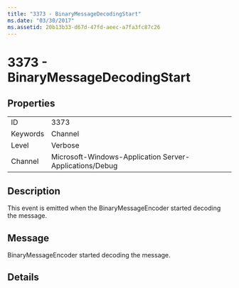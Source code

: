 ```yaml
---
title: "3373 - BinaryMessageDecodingStart"
ms.date: "03/30/2017"
ms.assetid: 20b13b33-d67d-47fd-aeec-a7fa3fc87c26
---
```

# 3373 - BinaryMessageDecodingStart
## Properties  


|||  
|-|-|  
|ID|3373|  
|Keywords|Channel|  
|Level|Verbose|  
|Channel|Microsoft-Windows-Application Server-Applications/Debug|  

## Description  
 This event is emitted when the BinaryMessageEncoder started decoding the message.  

## Message  
 BinaryMessageEncoder started decoding the message.  

## Details
